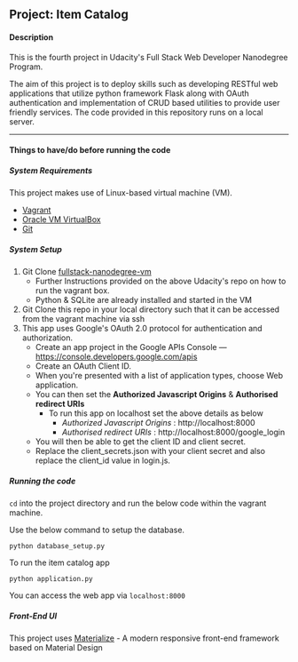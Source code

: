 ## Project: Item Catalog

#### Description
This is the fourth project in Udacity's Full Stack Web Developer Nanodegree Program.

The aim of this project is to deploy skills such as developing RESTful web applications that utilize python framework Flask along with OAuth authentication and implementation of CRUD based utilities to provide user friendly services. The code provided in this repository runs on a local server.

---
#### Things to have/do before running the code
##### System Requirements
This project makes use of Linux-based virtual machine (VM).
- [Vagrant](https://www.vagrantup.com/)
- [Oracle VM VirtualBox](https://www.virtualbox.org/)
- [Git](https://git-scm.com/)

##### System Setup 
1. Git Clone  [fullstack-nanodegree-vm](https://github.com/udacity/fullstack-nanodegree-vm)
    * Further Instructions provided on the above Udacity's repo on how to run the vagrant box.
    * Python & SQLite are already installed and started in the VM 
2. Git Clone this repo in your local directory such that it can be accessed from the vagrant machine via ssh
3. This app uses Google's OAuth 2.0 protocol for authentication and authorization.
    * Create an app project in the Google APIs Console — https://console.developers.google.com/apis
    * Create an OAuth Client ID.
    * When you're presented with a list of application types, choose Web application.
    * You can then set the **Authorized Javascript Origins** & **Authorised redirect URIs** 
        * To run this app on localhost set the above details as below
            - *Authorized Javascript Origins* : http://localhost:8000
            - *Authorised redirect URIs* : http://localhost:8000/google_login
    * You will then be able to get the client ID and client secret.
    * Replace the client_secrets.json with your client secret and also replace the client_id value in login.js.

##### Running the code
`cd` into the project directory and run the below code within the vagrant machine.

Use the below command to setup the database.
```
python database_setup.py
```

To run the item catalog app
```
python application.py
```

You can access the web app via ```localhost:8000```

##### Front-End UI

This project uses [Materialize](https://materializecss.com/) - A modern responsive front-end framework based on Material Design